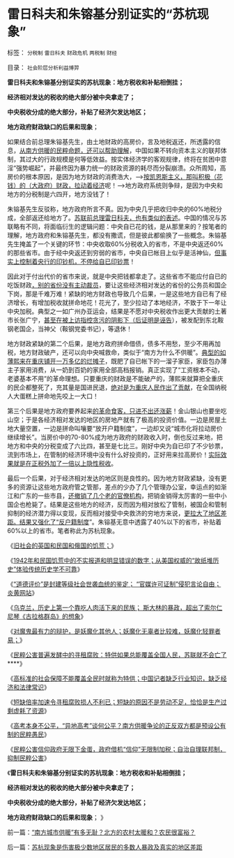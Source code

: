 # 雷日科夫和朱镕基分别证实的“苏杭现象”

标签： `分税制` `雷日科夫` `财政危机` `两税制` `财经` 

目录： `社会阶层分析利益博羿`

**雷日科夫和朱镕基分别证实的苏杭现象：地方税收和补贴相倒挂；**

**经济相对发达的税收的绝大部分被中央拿走了；**

**中央税收分成的绝大部分，补贴了经济欠发达地区；**

**地方政府财政缺口的后果和现象**；



如果结合前总理朱镕基先生，由土地财政的高房价，言及地税返还，所透露的信息，[从南方供暖的民粹命题，还可以帮助理解](../../../2013/1/12/“异地高考”与“南方供暖”的正方反方，全部是民粹！公害！.md)，中国如果不转向资本主义的联邦体制，其过大的行政规模是何等低效益。按实体经济学的客观规律，终将在贫困中意淫“强势崛起”，并最终因为暴力统一的财政资源的耗尽而分裂崩溃。众所周知，高房价的根本原因，是因为地方财政的消费浩大，——>[按凯恩斯主义，那叫积极（花钱）的（大政府）财政，拉动着经济](../../../2012/5/27/三驾马车没有拉动过增长,“唱衰中国”的可能是真相.md)呢！——>地方政府系统则争辩，是因为中央和地方的分税制是六四开，地方没钱了！

朱镕基先生反驳称，地方政府所言不真。因为中央几乎把收归中央的60%地税分成，全部返还给地方了。[苏联前总理雷日科夫，也有类似的表述](../../../2012/5/29/苏联怎么收税？苏联凭什么补贴国企和加盟共和国？.md)。中国的情况与苏联略有不同，将面临衍生的逻辑问题：中央自已花的钱，是从那里来的？按笔者的理解，地方政府和朱镕基先生，都没有撒谎，但是彼此都偷换了一些概念。朱镕基先生掩盖了一个关键的环节：中央收取60%分税收入的省市，不是中央返还60%的那些省市。由于经中央返还到穷弱的省市，中央自已帐目上似乎是活神仙，[但事实上控制着央行的印钞机，不停给自已印钞票](../../../2012/6/26/民主社会的政府不代表国家，与&quot;朕即国家&quot;.md)！

因此对于付出代价的省市来说，就是中央把钱都拿走了。这些省市不能应付自已的吃饭财政[，别的省份没有主动裁员](../../../2012/10/15/改革能够成功的关键在于精兵简政.md)，要让这些经济相对发达的省份的公务员和国企下岗，那是千难万难！紧缺的地方财政也导致几个后果，一是这些地方自已有了经济增长，有增加税收就拼命地花！花光了，至少拉动了本地经济，不致于下一年让中央加税。典型之一如广州办亚运会，结果是不愿对中央税收作出更大贡献的土著市长张广宁，[甚至在被上访指控贪污的阴影下（后证明是诬告](../../../2012/8/30/大得不能倒，坏得不能不好.md)），被发配到东北鞍钢老国企，当神父（鞍钢党委书记），等退休！

地方财政紧缺的第二个后果，是地方政府拼命借债，债多不用愁，至少不用再加税，地方财政破产，还可以向中央喊救命，类似于“南方为什么不供暖”。[典型的如薄熙来在重庆铺开一万多亿的烂摊子](../../../2012/12/17/反思薄熙来和希特勒的成功之路，理解国民主权原理.md)，既肥了自已帐下的一溜子家臣，家臣包办薄主子家用消费，从一奶到百奶的家用全部高档报销。真正实现了“工资根本不动，老婆基本不用”的革命理想。只要重庆的财政是不能破产的，薄熙来就算把全重庆的民企都整死了，充其量是国进民退，[绝对是为重庆人民作出了贡献](../../../2012/6/8/“出发点是好的”“为民生做了事”都不是辩护理由；.md)，在全国纳税人大蛋糕上拼命地先咬上一大口！

第三个后果是地方政府要养起来[的革命食客，只进不出还涨薪](../../../2011/11/21/寡头型民主增强了黄宗羲效应.md)！金山银山也要坐吃山空；于是各经济相对发达的地区的房地产就有了极高的投资价值。一边是房屋土地大量空置，一边是拼命叫嚷要“放开户籍制度”，一边却又说“城市化将拉动房价继续增长”。当房价中的70-80%成为地方政府的财政收入时，倒也反过来地，把地方和中央的分税变成了六比四，甚至是七比三。刚好中央为自已印了不少钞票，流到市场上，在管制的经济环境中没有什么好投资的，正好用来拉高房价！[实际效果就是在正税外加了一倍以上隐性税收](../../../2012/9/12/“内税”不是内需，废除关税将拉动内需.md)。

最后一个后果，对于经济相对发达的地区则是良性的。因为地方财政紧缺，没有更多的资源让这些地方政府管之管那，差点的少办了几个管理办公室，幸运点的如渐江和广东的一些市县，[还撤销了几个老的官僚机构](../../../2012/9/10/公害知识分子煽动民粹，为了闹革命！.md)，把销金销得太厉害的一些中小国企也枪毙了。结果是这些地方的经济，反而因为相对放松了管制，被国企和管制抑制的经济潜力得以变现，反而相对接受中央救济的穷地方来说，[更拉大了地区差距。结果又强化了“反户籍制度](../../../2009/10/26/地区差别是户籍制度合理性的充分理由.md)”。朱镕基无意中透露了40%以下的省市，补贴着60%以上的省市。笔者称此为苏杭现象。

《[旧社会的英国和民国和俄国的饥荒；](../../../2011/12/23/旧社会的成因，英国和民国和俄国的饥荒.md)》

《[1942年和民国饥荒中的不实报道和明显错误的数字；从美国权威的“故纸堆历史”体验传统历史学不可靠](../../../2013/1/8/&lt;1942&gt;是电影，美国人笔下造假的“历史”.md)》

《[“道德评价”是封建等级社会世袭血统的鉴定； “官媒许可证制”侵犯言论自由；
炎黄网站](../../../2013/1/11/南都是被删改合法，无关言论自由.md)》

《[乌克兰，历史上第一个靠吃人肉活下来的民族；
斯大林的暴政，超出了索尔仁尼琴《古拉格群岛》的想象](../../../2013/1/11/乌克兰大饥荒！第一个被迫吃人肉的民族.md)》

《[对魔鬼最有力的辩护，是妖魔化其他人；妖魔化无辜者比较难，妖魔化轻罪者易；](../../../2013/1/11/对魔鬼最有力的辩护，是妖魔化其他人.md)》

《[民粹公害普遍发酵中的寻租腐败：特供如果总能覆盖全国人民，苏联就不会亡了](../../../2013/1/12/公立幼儿院是“幼教领域的特供”.md)****》

《[高标准的社会保障不能覆盖全民时就称为特供；中国记者缺乏行业知识，缺乏经济和法律常识](../../../2013/1/12/民粹公害和记者们，追求国破家亡后的“特供”！.md)》

《[短缺倍率加速令寻租腐败损人不利已；短缺的原因不是劳动不足，恰恰是生产过剩虚耗了资源](../../../2013/1/12/民粹出卖了公众，“短缺”出卖了民粹.md)》

《[高考本身不公平，“异地高考”谈何公平？南方供暖争论的正反双方都是预设公有制的民粹愚民](../../../2013/1/12/“异地高考”与“南方供暖”的正方反方，全部是民粹！公害！.md)》

《[民粹公害信仰政府无限下金蛋，政府借机“信仰”无限制加税；自治自理联邦制，抑制民粹公害](../../../2013/1/13/“南方城市供暖”有多无耻？北方的农村太暖和？农民很富裕？.md)》

《**雷日科夫和朱镕基分别证实的苏杭现象：地方税收和补贴相倒挂；**

**经济相对发达的税收的绝大部分被中央拿走了；**

**中央税收分成的绝大部分，补贴了经济欠发达地区；**

**地方政府财政缺口的后果和现象**； 》



前一篇：[“南方城市供暖”有多无耻？北方的农村太暖和？农民很富裕？](../../../2013/1/13/“南方城市供暖”有多无耻？北方的农村太暖和？农民很富裕？.md)

后一篇：[苏杭现象是伤害极少数地区居民的多数人暴政及真实的地区差距](../../../2013/1/13/苏杭现象是伤害极少数地区居民的多数人暴政及真实的地区差距.md)